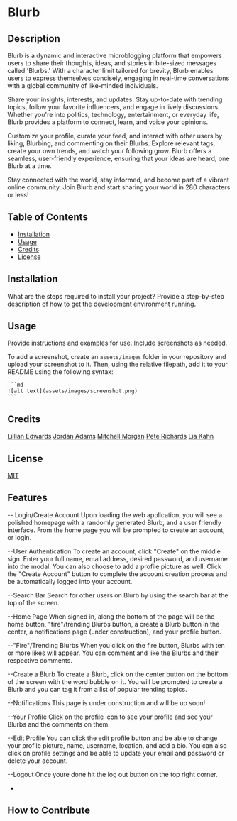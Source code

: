 # Blurb

## Description

Blurb is a dynamic and interactive microblogging platform that empowers users to share their thoughts, ideas, and stories in bite-sized messages called 'Blurbs.' With a character limit tailored for brevity, Blurb enables users to express themselves concisely, engaging in real-time conversations with a global community of like-minded individuals.

Share your insights, interests, and updates. Stay up-to-date with trending topics, follow your favorite influencers, and engage in lively discussions. Whether you're into politics, technology, entertainment, or everyday life, Blurb provides a platform to connect, learn, and voice your opinions.

Customize your profile, curate your feed, and interact with other users by liking, Blurbing, and commenting on their Blurbs. Explore relevant tags, create your own trends, and watch your following grow. Blurb offers a seamless, user-friendly experience, ensuring that your ideas are heard, one Blurb at a time.

Stay connected with the world, stay informed, and become part of a vibrant online community. Join Blurb and start sharing your world in 280 characters or less!

## Table of Contents

- [Installation](#installation)
- [Usage](#usage)
- [Credits](#credits)
- [License](#license)

## Installation

What are the steps required to install your project? Provide a step-by-step description of how to get the development environment running.

## Usage

Provide instructions and examples for use. Include screenshots as needed.

To add a screenshot, create an `assets/images` folder in your repository and upload your screenshot to it. Then, using the relative filepath, add it to your README using the following syntax:

    ```md
    ![alt text](assets/images/screenshot.png)
    ```

## Credits

[Lillian Edwards](https://github.com/lillianedwards)
[Jordan Adams](https://github.com/JMADA257)
[Mitchell Morgan](https://github.com/M1TCH3llM)
[Pete Richards](https://github.com/PRich57)
[Lia Kahn](https://github.com/ljkahn)

## License

[MIT](https://opensource.org/license/mit/)

## Features

-- Login/Create Account
Upon loading the web application, you will see a polished homepage with a randomly generated Blurb, and a user friendly interface. From the home page you will be prompted to create an account, or login.

--User Authentication
To create an account, click "Create" on the middle sign.
Enter your full name, email address, desired password, and username into the modal. You can also choose to add a profile picture as well.
Click the "Create Account" button to complete the account creation process and be automatically logged into your account.

--Search Bar
Search for other users on Blurb by using the search bar at the top of the screen.

--Home Page
When signed in, along the bottom of the page will be the home button, "fire"/trending Blurbs button, a create a Blurb button in the center, a notifications page (under construction), and your profile button.

--"Fire"/Trending Blurbs
When you click on the fire button, Blurbs with ten or more likes will appear. You can comment and like the Blurbs and their respective comments.

--Create a Blurb
To create a Blurb, click on the center button on the bottom of the screen with the word bubble on it. You will be prompted to create a Blurb and you can tag it from a list of popular trending topics.

--Notifications
This page is under construction and will be up soon!

--Your Profile
Click on the profile icon to see your profile and see your Blurbs and the comments on them.

--Edit Profile
You can click the edit profile button and be able to change your profile picture, name, username, location, and add a bio. You can also click on profile settings and be able to update your email and password or delete your account.

--Logout
Once youre done hit the log out button on the top right corner.

-

## How to Contribute
